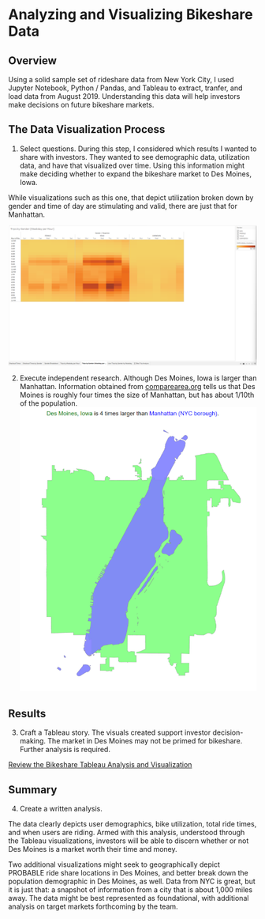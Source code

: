 # Analyzing and Visualizing Bikeshare Data
## Overview
Using a solid sample set of rideshare data from New York City, I used Jupyter Notebook, Python / Pandas, and Tableau to extract, tranfer, and load data from August 2019. Understanding this data will help investors make decisions on future bikeshare markets.

## The Data Visualization Process
1.    Select questions. During this step, I considered which results I wanted to share with investors. They wanted to see demographic data, utilization data, and have that visualized over time. Using this information might make deciding whether to expand the bikeshare market to Des Moines, Iowa. 
   
While visualizations such as this one, that depict utilization broken down by gender and time of day are stimulating and valid, there are just that for Manhattan.

![](Images/Trips_Gender_Weekday_Hour.png)

2.    Execute independent research. Although Des Moines, Iowa is larger than Manhattan. Information obtained from [comparearea.org](https://www.comparea.org/r128653+r2552485) tells us that Des Moines is roughly four times the size of Manhattan, but has about 1/10th of the population. ![](Images/DMI_NYC.png)
## Results
3.    Craft a Tableau story. The visuals created support investor decision-making. The market in Des Moines may not be primed for bikeshare. Further analysis is required.

[Review the Bikeshare Tableau Analysis and Visualization](https://public.tableau.com/app/profile/scott.mccraney/viz/BikeTripAnalysis_16746214779930/BikeTripAnalysis) 

## Summary
4.    Create a written analysis. 

The data clearly depicts user demographics, bike utilization, total ride times, and when users are riding. Armed with this analysis, understood through the Tableau visualizations, investors will be able to discern whether or not Des Moines is a market worth their time and money. 

Two additional visualizations might seek to geographically depict PROBABLE ride share locations in Des Moines, and better break down the population demographic in Des Moines, as well. Data from NYC is great, but it is just that: a snapshot of information from a city that is about 1,000 miles away. The data might be best represented as foundational, with additional analysis on target markets forthcoming by the team.
